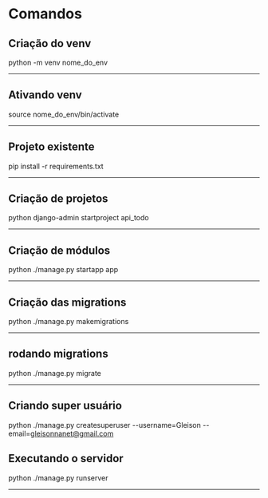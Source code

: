 # Comandos 

## Criação do venv

   python -m venv  nome_do_env

---

## Ativando venv

   source nome_do_env/bin/activate

---   
## Projeto existente 

pip install -r requirements.txt

--- 

## Criação de projetos

   python django-admin startproject api_todo

---

## Criação de módulos

   python ./manage.py  startapp app

---

## Criação das migrations

   python ./manage.py  makemigrations

---

## rodando migrations     

   python ./manage.py migrate

---

## Criando super usuário

   python ./manage.py createsuperuser --username=Gleison --email=gleisonnanet@gmail.com

## Executando o servidor 

   python ./manage.py runserver
 
 ---
